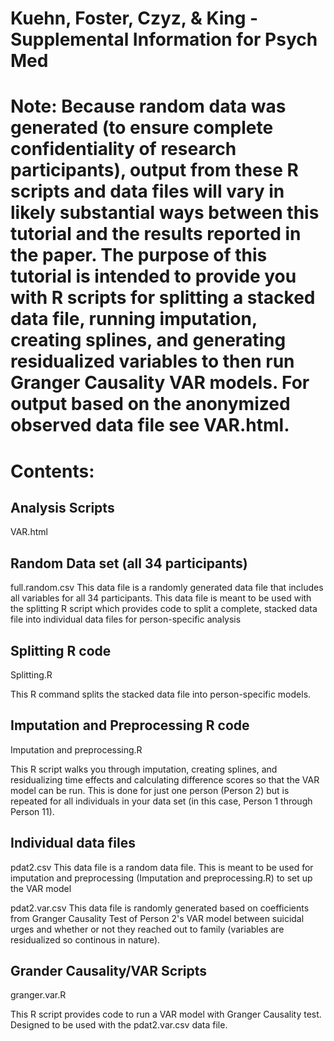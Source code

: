 # Kuehn, Foster, Czyz, & King - Supplemental Information for Psych Med

# Note: Because random data was generated (to ensure complete confidentiality of research participants), output from these R scripts and data files will vary in likely substantial ways between this tutorial and the results reported in the paper. The purpose of this tutorial is intended to provide you with R scripts for splitting a stacked data file, running imputation, creating splines, and generating residualized variables to then run Granger Causality VAR models. For output based on the anonymized observed data file see VAR.html. 

# Contents:
## Analysis Scripts
VAR.html

## Random Data set (all 34 participants)
full.random.csv
This data file is a randomly generated data file that includes all variables for all 34 participants. This data file is meant to be used with the splitting R script which provides code to split a complete, stacked data file into individual data files for person-specific analysis

## Splitting R code
Splitting.R

This R command splits the stacked data file into person-specific models. 

## Imputation and Preprocessing R code
Imputation and preprocessing.R

This R script walks you through imputation, creating splines, and residualizing time effects and calculating difference scores so that the VAR model can be run. This is done for just one person (Person 2) but is repeated for all individuals in your data set (in this case, Person 1 through Person 11). 

## Individual data files
pdat2.csv
This data file is a random data file. This is meant to be used for imputation and preprocessing (Imputation and preprocessing.R) to set up the VAR model

pdat2.var.csv
This data file is randomly generated based on coefficients from Granger Causality Test of Person 2's VAR model between suicidal urges and whether or not they reached out to family (variables are residualized so continous in nature). 

## Grander Causality/VAR Scripts
granger.var.R

This R script provides code to run a VAR model with Granger Causality test. Designed to be used with the pdat2.var.csv data file. 